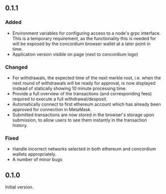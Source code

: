 ## 0.1.1

### Added
- Environment variables for configuring access to a node's grpc interface. This is a temporary requirement, as the functionality this is needed for will be exposed by the concordium browser wallet at a later point in time.
- Application version visible on page (next to concordium logo)

### Changed
- For withdrawals, the expected time of the next merkle root, i.e. when the next round of withdrawals will be ready for approval, is now displayed instead of statically showing 10 minute processing time.
- Provide a full overview of the transactions (and corresponding fees) required to execute a full withdrawal/desposit.
- Automatically connect to first ethereum account which has already been approved for connection in MetaMask.
- Submitted transactions are now stored in the browser's storage upon submission, to allow users to see them instantly in the transaction history.

### Fixed
- Handle incorrect networks selected in both ethereum and concordium wallets appropriately.
- A number of minor bugs

## 0.1.0

Initial version.
